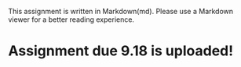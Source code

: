 This assignment is written in Markdown(md). Please use a Markdown viewer for a better reading experience.

Assignment due 9.18 is uploaded!
===
